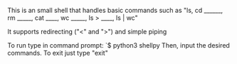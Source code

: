 This is an small shell that handles basic commands such as "ls, cd ______, rm _____,
cat ____, wc _____, ls > ____, ls | wc"

It supports redirecting ("<" and ">") and simple piping

To run type in command prompt:
`$ python3 shellpy
Then, input the desired commands. To exit just type "exit"